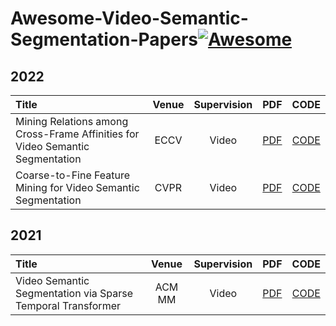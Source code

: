 # Awesome-Video-Semantic-Segmentation-Papers[![Awesome](https://cdn.rawgit.com/sindresorhus/awesome/d7305f38d29fed78fa85652e3a63e154dd8e8829/media/badge.svg)](https://github.com/sindresorhus/awesome)

## 2022
| Title | Venue | Supervision | PDF | CODE |
| :-----|:-----:|:---:|:---:|:----:|
| Mining Relations among Cross-Frame Affinities for Video Semantic Segmentation | ECCV | Video | [PDF](https://yun-liu.github.io/papers/(ECCV'2022)Mining%20Relations%20among%20Cross-Frame%20Affinities%20for%20Video%20Semantic%20Segmentation.pdf) | [CODE](https://github.com/GuoleiSun/VSS-MRCFA) |
| Coarse-to-Fine Feature Mining for Video Semantic Segmentation | CVPR | Video | [PDF](https://yun-liu.github.io/papers/(CVPR'2022)Coarse-to-Fine%20Feature%20Mining%20for%20Video%20Semantic%20Segmentation.pdf) | [CODE](https://github.com/GuoleiSun/VSS-CFFM) |

## 2021
| Title | Venue | Supervision | PDF | CODE |
| :-----|:-----:|:---:|:---:|:----:|
| Video Semantic Segmentation via Sparse Temporal Transformer | ACM MM | Video | [PDF](https://dl.acm.org/doi/pdf/10.1145/3474085.3475409) | [CODE]() |
